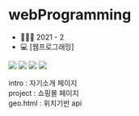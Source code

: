 # webProgramming
- 👩🏻‍💼 2021 - 2<br>
- 💻 [웹프로그래밍]


<p>
  <img src="https://img.shields.io/badge/HTML-E34F26?style=flat-square&logo=html5&logoColor=white"/>
  <img src="https://img.shields.io/badge/CSS-1572B6?style=flat-square&logo=css3&logoColor=white"/>
  <img src="https://img.shields.io/badge/Javascript-ffb13b?style=flat-square&logo=javascript&logoColor=white"/>
  <img src="https://img.shields.io/badge/Node-339933?style=flat-square&logo=node.js&logoColor=white"/>
</p>
  

intro : 자기소개 페이지 <br>
project : 쇼핑몰 페이지 <br>
geo.html : 위치기반 api <br>
